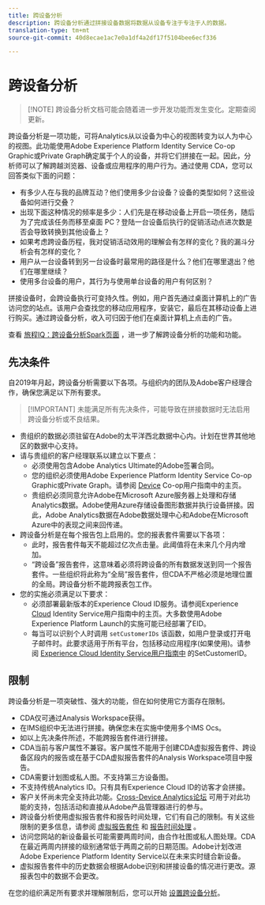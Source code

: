 ```yaml
---
title: 跨设备分析
description: 跨设备分析通过拼接设备数据将数据从设备专注于专注于人的数据。
translation-type: tm+mt
source-git-commit: 40d8ecae1ac7e0a1df4a2df17f5104bee6ecf336

---
```



# 跨设备分析

> [!NOTE] 跨设备分析文档可能会随着进一步开发功能而发生变化。定期查阅更新。

跨设备分析是一项功能，可将Analytics从以设备为中心的视图转变为以人为中心的视图。此功能使用Adobe Experience Platform Identity Service Co-op Graphic或Private Graph确定属于个人的设备，并将它们拼接在一起。因此，分析师可以了解跨越浏览器、设备或应用程序的用户行为。通过使用 CDA，您可以回答类似下面的问题：

* 有多少人在与我的品牌互动？他们使用多少台设备？设备的类型如何？这些设备如何进行交叠？
* 出现下面这种情况的频率是多少：人们先是在移动设备上开启一项任务，随后为了完成该任务而移至桌面 PC？登陆一台设备后执行的促销活动点进次数是否会导致转换到其他设备上？
* 如果考虑跨设备历程，我对促销活动效用的理解会有怎样的变化？我的漏斗分析会有怎样的变化？
* 用户从一台设备转到另一台设备时最常用的路径是什么？他们在哪里退出？他们在哪里继续？
* 使用多台设备的用户，其行为与使用单台设备的用户有何区别？

拼接设备时，会跨设备执行可变持久性。例如，用户首先通过桌面计算机上的广告访问您的站点。该用户会查找您的移动应用程序，安装它，最后在其移动设备上进行购买。通过跨设备分析，收入可归因于他们在桌面计算机上点击的广告。

查看 [旅程IQ：跨设备分析Spark页面](http://adobe.ly/aacda) ，进一步了解跨设备分析的功能和功能。

## 先决条件

自2019年月起，跨设备分析需要以下各项。与组织内的团队及Adobe客户经理合作，确保您满足以下所有要求。

> [!IMPORTANT] 未能满足所有先决条件，可能导致在拼接数据时无法启用跨设备分析或不良结果。

* 贵组织的数据必须驻留在Adobe的太平洋西北数据中心内。计划在世界其他地区的数据中心支持。
* 请与贵组织的客户经理联系以建立以下要点：
   * 必须使用包含Adobe Analytics Ultimate的Adobe签署合同。
   * 您的组织必须使用Adobe Experience Platform Identity Service Co-op Graphic或Private Graph。请参阅 [Device](https://docs.adobe.com/content/help/en/device-co-op/using/home.html) Co-op用户指南中的主页。
   * 贵组织必须同意允许Adobe在Microsoft Azure服务器上处理和存储Analytics数据。Adobe使用Azure存储设备图形数据并执行设备拼接。因此，Adobe Analytics数据在Adobe数据处理中心和Adobe在Microsoft Azure中的表现之间来回传递。
* 跨设备分析是在每个报告包上启用的。您的报表套件需要以下各项：
   * 此时，报告套件每天不能超过亿次点击量。此阈值将在未来几个月内增加。
   * “跨设备”报告套件，这意味着必须将跨设备的所有数据发送到同一个报告套件。一些组织将此称为“全局”报告套件，但CDA不严格必须是地理位置的全局。跨设备分析不能跨报表包工作。
* 您的实施必须满足以下要求：
   * 必须部署最新版本的Experience Cloud ID服务。请参阅Experience [Cloud](https://docs.adobe.com/content/help/en/id-service/using/home.html) Identity Service用户指南中的主页。大多数使用Adobe Experience Platform Launch的实施可能已经部署了EID。
   * 每当可以识别个人时调用 `setCustomerIDs` 该函数，如用户登录或打开电子邮件时。此要求适用于所有平台，包括移动应用程序(如果使用)。请参阅 [Experience Cloud Identity Service用户指南中](https://docs.adobe.com/content/help/en/id-service/using/id-service-api/methods/setcustomerids.html) 的SetCustomerID。

## 限制

跨设备分析是一项突破性、强大的功能，但在如何使用它方面存在限制。

* CDA仅可通过Analysis Workspace获得。
* 在IMS组织中无法进行拼接。确保您未在实施中使用多个IMS Ocs。
* 如以上先决条件所述，不能跨报告套件进行拼接。
* CDA当前与客户属性不兼容。客户属性不能用于创建CDA虚拟报告套件、跨设备区段内的报告或在基于CDA虚拟报告套件的Analysis Workspace项目中报告。
* CDA需要计划图或私人图。不支持第三方设备图。
* 不支持传统Analytics ID。只有具有Experience Cloud ID的访客才会拼接。
* 客户关怀尚未完全支持此功能。[Cross-Device Analytics论坛](https://forums.adobe.com/community/experience-cloud/analytics-cloud/analytics/cross-device-analytics/overview) 可用于对此功能的支持，包括活动和直接从Adobe产品管理器进行的参与。
* 跨设备分析使用虚拟报告套件和报告时间处理，它们有自己的限制。有关这些限制的更多信息，请参阅 [虚拟报告套件](../vrs/vrs-about.md) 和 [报告时间处理](../vrs/vrs-report-time-processing.md) 。
* 访问您网站的新设备最长可能需要两周时间，由合作社图或私人图处理。CDA在最近两周内拼接的级别通常低于两周之前的日期范围。Adobe计划改进Adobe Experience Platform Identity Service以在未来实时缝合新设备。
* 虚拟报告套件中的历史数据会根据Adobe识别和拼接设备的情况进行更改。源报表包中的数据不会更改。

在您的组织满足所有要求并理解限制后，您可以开始 [设置跨设备分析](cda-setup.md)。
